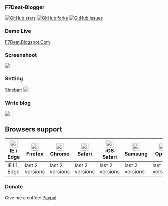 ### F7Deat-Blogger
  [![GitHub stars][stars-image]][stars-url]
  [![GitHub forks][forks-image]][forks-url]
  [![GitHub issues][issues-image]][issues-url]
### Demo Live
[F7Deat.Blogspot.Com](https://f7deat.blogspot.com/)
### Screenshoot
![](https://i.imgur.com/IkawnKo.png)
### Setting
Sidebar:
![](https://1.bp.blogspot.com/-hCHs9FqVi90/Xyo0OsUoGrI/AAAAAAAABbk/JUcbWaAOUuc8H81RfhuBB3OvKukOkvmcACLcBGAsYHQ/s640/Capture.PNG)
### Write blog
![](https://i.imgur.com/bzduFDF.png)
## Browsers support
| [<img src="https://raw.githubusercontent.com/alrra/browser-logos/master/src/edge/edge_48x48.png" alt="IE / Edge" width="24px" height="24px" />](http://godban.github.io/browsers-support-badges/)<br/>IE / Edge | [<img src="https://raw.githubusercontent.com/alrra/browser-logos/master/src/firefox/firefox_48x48.png" alt="Firefox" width="24px" height="24px" />](http://godban.github.io/browsers-support-badges/)<br/>Firefox | [<img src="https://raw.githubusercontent.com/alrra/browser-logos/master/src/chrome/chrome_48x48.png" alt="Chrome" width="24px" height="24px" />](http://godban.github.io/browsers-support-badges/)<br/>Chrome | [<img src="https://raw.githubusercontent.com/alrra/browser-logos/master/src/safari/safari_48x48.png" alt="Safari" width="24px" height="24px" />](http://godban.github.io/browsers-support-badges/)<br/>Safari | [<img src="https://raw.githubusercontent.com/alrra/browser-logos/master/src/safari-ios/safari-ios_48x48.png" alt="iOS Safari" width="24px" height="24px" />](http://godban.github.io/browsers-support-badges/)<br/>iOS Safari | [<img src="https://raw.githubusercontent.com/alrra/browser-logos/master/src/samsung-internet/samsung-internet_48x48.png" alt="Samsung" width="24px" height="24px" />](http://godban.github.io/browsers-support-badges/)<br/>Samsung | [<img src="https://raw.githubusercontent.com/alrra/browser-logos/master/src/opera/opera_48x48.png" alt="Opera" width="24px" height="24px" />](http://godban.github.io/browsers-support-badges/)<br/>Opera |
| --------- | --------- | --------- | --------- | --------- | --------- | --------- |
| IE11, Edge| last 2 versions| last 2 versions| last 2 versions| last 2 versions| last 2 versions| last 2 versions
### Donate
Give me a coffee: [Paypal](https://www.paypal.me/f7deat)

[stars-url]: https://github.com/f7deat/F7Deat-Blogger/stargazers
[stars-image]: https://img.shields.io/github/stars/f7deat/F7Deat-Blogger.svg

[forks-url]: https://github.com/f7deat/F7Deat-Blogger/network
[forks-image]: https://img.shields.io/github/forks/f7deat/F7Deat-Blogger.svg

[issues-url]: https://github.com/f7deat/F7Deat-Blogger/issues
[issues-image]: https://img.shields.io/github/issues/f7deat/F7Deat-Blogger.svg
